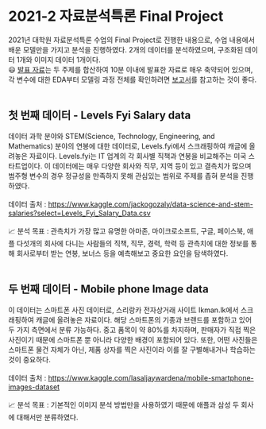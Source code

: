 # 2021-2 자료분석특론 Final Project

2021년 대학원 자료분석특론 수업의 Final Project로 진행한 내용으로, 수업 내용에서 배운 모델만을 가지고 분석을 진행하였다. 2개의 데이터를 분석하였으며, 구조화된 데이터 1개와 이미지 데이터 1개이다.
<br>
:smiley: [발표 자료](https://github.com/jihye0115/2021-Advanced-Data-Analysis-Final-Project/blob/main/Project%20Presentation.pdf)는 두 주제를 합산하여 10분 이내에 발표한 자료로 매우 축약되어 있으며, 각 변수에 대한 EDA부터 모델링 과정 전체를 확인하려면 [보고서](https://github.com/jihye0115/2021-Advanced-Data-Analysis-Final-Project/blob/main/Project%20Report.pdf)를 참고하는 것이 좋다.
<br/> <br>

## 첫 번째 데이터 - Levels Fyi Salary data
데이터 과학 분야와 STEM(Science, Technology, Engineering, and Mathematics) 분야의 연봉에 대한 데이터로, Levels.fyi에서 스크래핑하여 캐글에 올려놓은 자료이다. Levels.fyi는 IT 업계의 각 회사별 직책과 연봉을 비교해주는 미국 스타트업이다. 이 데이터에는 매우 다양한 회사와 직무, 지역 등이 있고 결측치가 많으며 범주형 변수의 경우 정규성을 만족하지 못해 관심있는 범위로 주제를 좁혀 분석을 진행하였다.
<br/> <br>데이터 출처 : https://www.kaggle.com/jackogozaly/data-science-and-stem-salaries?select=Levels_Fyi_Salary_Data.csv
<br/> <br>
:chart_with_upwards_trend: 분석 목표 : 관측치가 가장 많고 유명한 아마존, 마이크로소프트, 구글, 페이스북, 애플 다섯개의 회사에 다니는 사람들의 직책, 직무, 경력, 학력 등 관측치에 대한 정보를 통해 회사로부터 받는 연봉, 보너스 등을 예측해보고 중요한 요인을 탐색하였다.
<br/> <br>

## 두 번째 데이터 - Mobile phone Image data
이 데이터는 스마트폰 사진 데이터로, 스리랑카 전자상거래 사이트 Ikman.lk에서 스크래핑하여 캐글에 올려놓은 자료이다. 해당 스마트폰의 기종과 브랜드를 포함하고 있어 두 가지 측면에서 분류 가능하다. 중고 품목이 약 80%를 차지하며, 판매자가 직접 찍은 사진이기 때문에 스마트폰 뿐 아니라 다양한 배경이 포함되어 있다. 또한, 어떤 사진들은 스마트폰 물건 자체가 아닌, 제품 상자를 찍은 사진이라 이를 잘 구별해내거나 학습하는 것이 중요하다.
<br/> <br> 데이터 출처 : https://www.kaggle.com/lasaljaywardena/mobile-smartphone-images-dataset
<br/> <br>
:chart_with_upwards_trend: 분석 목표 : 기본적인 이미지 분석 방법만을 사용하였기 때문에 애플과 삼성 두 회사에 대해서만 분류하였다.
<br>
